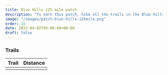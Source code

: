 ```yaml
---
title: Blue Hills 125 mile patch 
description: "To earn this patch, hike all the trails in the Blue Hills."
image: "/images/patch-blue-hills-125mile.png"
order: 15
date: 2022-04-02T06:00:00+00:00
draft: false
---
```

### Trails 

| Trail        |  Distance|
| ------------- | :-----------: |
|       |  |
